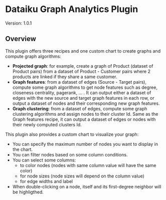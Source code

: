# Dataiku Graph Analytics Plugin

Version: 1.0.1

## Overview

This plugin offers three recipes and one custom chart to create graphs and compute graph algorithms:


* **Projected graph**: for example, create a graph of Product (dataset of Product pairs) from a dataset of Product - Customer pairs where 2 products are linked if they share a same customer.
* **Graph features**: from a dataset of edges (Source - Target pairs), compute some graph algorithms to get node features such as degree, closeness centrality, pagerank, ... . It can output either a dataset of edges with the new source and target graph features in each row, or output a dataset of nodes and their corresponding new graph features.
* **Graph clustering**: from a dataset of edges, compute some graph clustering algorithms and assign nodes to their cluster Id. Same as the Graph features recipe, it can output a dataset of edges or nodes with their newly computed clusters Id.

This plugin also provides a custom chart to visualize your graph:
* You can specify the maximum number of nodes you want to display in the chart.
* You can filter nodes based on some column conditions.
* You can select some columns:
    * to color nodes (nodes with same column value will have the same color)
    * for node sizes (node sizes will depend on the column value)
    * for edge widths and label
* When double-clicking on a node, itself and its first-degree neighbor will be highligthed.


